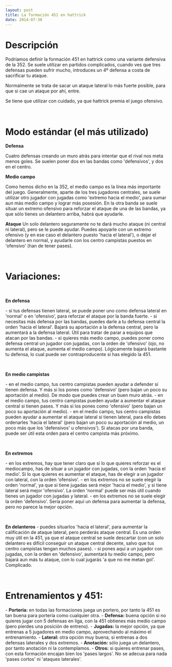 ```yaml
---
layout: post
title: La formación 451 en hattrick
date: 2014-07-30
---
```


# Descripción

Podríamos definir la formación 451 en hattrick como una variante defensiva de la 352. Se suele utilizar en partidos complicados, cuando ves que tres defensas pueden sufrir mucho, introduces un 4º defensa a costa de sacrificar tu ataque.

Normalmente se trata de sacar un ataque lateral lo más fuerte posible, para que si cae un ataque por ahí, entre.

Se tiene que utilizar con cuidado, ya que hattrick premia el juego ofensivo.

 

# Modo estándar (el más utilizado)

**Defensa**

Cuatro defensas creando un muro atrás para intentar que el rival nos meta menos goles. Se suelen poner dos en las bandas como 'defensivos', y dos en el centro.

**Medio campo**

Como hemos dicho en la 352, el medio campo es la línea más importante del juego. Generalmente, aparte de los tres jugadores centrales, se suele utilizar otro jugador con jugadas como 'extremo hacia el medio', para sumar aun más medio campo y lograr más posesión. En la otra banda se suele situar un extremo ofensivo para reforzar el ataque de una de las bandas, ya que sólo tienes un delantero arriba, habrá que ayudarle.

**Ataque** Un solo delantero seguramente no te dará mucho ataque (ni central ni lateral), pero se le puede ayudar. Puedes apoyarle con un extremo ofensivo (y en ese caso el delantero puesto 'hacia el lateral'), o dejar el delantero en normal, y ayudarle con los centro campistas puestos en 'ofensivo' (han de tener pases).

 

# Variaciones:

 

**En defensa**

\- si tus defensas tienen lateral, se puede poner uno como defensa lateral en 'normal' o en 'ofensivo', para reforzar el ataque por la banda fuerte. - si necesitas más defensa por las bandas, puedes darle a tu defensa central la orden 'hacia el lateral'. Bajará su aportación a la defensa central, pero la aumentará a la defensa lateral. Útil para tratar de parar a equipos que atacan por las bandas. - si quieres más medio campo, puedes poner como defensa central un jugador con jugadas, con la orden de 'ofensivo' (ojo, no aumenta el ataque, aumenta el medio campo). Lógicamente bajará bastante tu defensa, lo cual puede ser contraproducente si has elegido la 451.

 

**En medio campistas**

\- en el medio campo, tus centro campistas pueden ayudar a defender si tienen defensa. Y más si los pones como 'defensivo' (pero bajan un poco su aportación al medio). De modo que puedes crear un buen muro atrás. - en el medio campo, tus centro campistas pueden ayudar a aumentar el ataque central si tienen pases. Y más si los pones como 'ofensivo' (pero bajan un poco su aportación al medio). - en el medio campo, tus centro campistas pueden ayudar a aumentar el ataque lateral si tienen lateral, para ello debes ordenarles 'hacia el lateral' (pero bajan un poco su aportación al medio, un poco más que los 'defensivos' u ofensivos'). Si atacas por una banda, puede ser útil esta orden para el centro campista más próximo.

 

**En extremos**

\- en los extremos, hay que tener claro que si lo que quieres reforzar es el mediocampo, has de situar a un jugador con jugadas, con la orden 'hacia el medio'. Si lo que quieres es aumentar el ataque, has de elegir a un jugador con lateral, con la orden 'ofensivo'. - en los extremos no se suele elegir la orden 'normal', ya que si tiene jugadas será mejor 'hacia el medio', y si tiene lateral será mejor 'ofensivo'. La orden 'normal' puede ser más útil cuando tienes un jugador con jugadas y lateral. - en los extremos no se suele elegir la orden 'defensivo'. Sería poner aquí un defensa para aumentar la defensa, pero no parece la mejor opción.

 

**En delanteros** - puedes situarlos 'hacia el lateral', para aumentar la calificación de ataque lateral, pero perderás ataque central. Es una orden muy útil en la 451, ya que el ataque central se suele descartar (con un solo delantero es difícil conseguir un ataque central decente, salvo que tus centro campistas tengan muchos pases). - si pones aquí a un jugador con jugadas, con la orden en 'defensivo', aumentará tu medio campo, pero bajará aun más tu ataque, con lo cual jugarás 'a que no me metan gol'. Complicado.

 

# Entrenamientos y 451:

\- **Portería:** en todas las formaciones juega un portero, por tanto la 451 es tan buena para portería como cualquier otra. - **Defensa:** buena opción si no quieres jugar con 5 defensas en liga, con la 451 obtienes más medio campo (pero pierdes una posición de entreno). - **Jugadas:** la mejor opción, ya que entrenas a 5 jugadores en medio campo, aprovechando al máximo el entrenamiento. - **Lateral:** otra opción muy buena, si entrenas a dos defensas laterales y dos extremos. - **Anotación:** sólo juega un delantero, por tanto anotación ni la contemplamos. - **Otros:** si quieres entrenar pases, con esta formación encajan bien los 'pases largos'. No se adecua para nada 'pases cortos' ni 'ataques laterales'.
